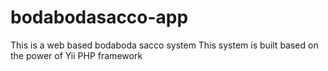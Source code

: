 # bodabodasacco-app
This is a web based bodaboda sacco system
This system is built based on the power of Yii PHP framework

